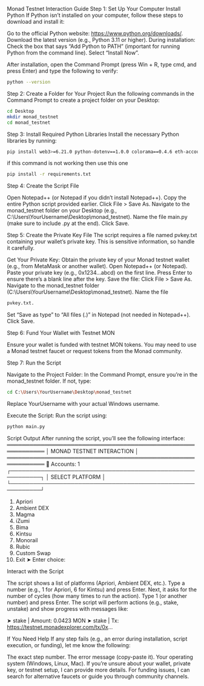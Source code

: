 Monad Testnet Interaction Guide
Step 1: Set Up Your Computer
Install Python
If Python isn’t installed on your computer, follow these steps to download and install it:

Go to the official Python website: https://www.python.org/downloads/.
Download the latest version (e.g., Python 3.11 or higher).
During installation:
Check the box that says “Add Python to PATH” (important for running Python from the command line).
Select “Install Now”.


After installation, open the Command Prompt (press Win + R, type cmd, and press Enter) and type the following to verify:
```bash
python --version
```
Step 2: Create a Folder for Your Project
Run the following commands in the Command Prompt to create a project folder on your Desktop:
```bash
cd Desktop
mkdir monad_testnet
cd monad_testnet
```

Step 3: Install Required Python Libraries
Install the necessary Python libraries by running:
```bash
pip install web3>=6.21.0 python-dotenv==1.0.0 colorama==0.4.6 eth-account>=0.13.0 py-solc-x>=2.0.3 tk>=0.1.0
```
if this command is not working then use this one

```bash
pip install -r requirements.txt
```
Step 4: Create the Script File

Open Notepad++ (or Notepad if you didn’t install Notepad++).
Copy the entire Python script provided earlier.
Click File > Save As.
Navigate to the monad_testnet folder on your Desktop (e.g., C:\Users\YourUsername\Desktop\monad_testnet).
Name the file main.py (make sure to include .py at the end).
Click Save.

Step 5: Create the Private Key File
The script requires a file named pvkey.txt containing your wallet’s private key. This is sensitive information, so handle it carefully.

Get Your Private Key: Obtain the private key of your Monad testnet wallet (e.g., from MetaMask or another wallet).
Open Notepad++ (or Notepad).
Paste your private key (e.g., 0x1234...abcd) on the first line.
Press Enter to ensure there’s a blank line after the key.
Save the file:
Click File > Save As.
Navigate to the monad_testnet folder (C:\Users\YourUsername\Desktop\monad_testnet).
Name the file
```bash
pvkey.txt.
```
Set “Save as type” to “All files (.)” in Notepad (not needed in Notepad++).
Click Save.



Step 6: Fund Your Wallet with Testnet MON

Ensure your wallet is funded with testnet MON tokens. You may need to use a Monad testnet faucet or request tokens from the Monad community.

Step 7: Run the Script

Navigate to the Project Folder: In the Command Prompt, ensure you’re in the monad_testnet folder. If not, type:
```bash
cd C:\Users\YourUsername\Desktop\monad_testnet
```
Replace YourUsername with your actual Windows username.

Execute the Script: Run the script using:
```bash
python main.py
```
Script Output
After running the script, you’ll see the following interface:
════════════════════════════════════════════════════════════
│                MONAD TESTNET INTERACTION                 │
════════════════════════════════════════════════════════════
👥 Accounts: 1
┌──────────────────────────────────────────────────────────┐
│                    SELECT PLATFORM                       │
└──────────────────────────────────────────────────────────┘
1. Apriori
2. Ambient DEX
3. Magma
4. iZumi
5. Bima
6. Kintsu
7. Monorail
8. Rubic
9. Custom Swap
0. Exit
➤ Enter choice:

Interact with the Script

The script shows a list of platforms (Apriori, Ambient DEX, etc.).
Type a number (e.g., 1 for Apriori, 6 for Kintsu) and press Enter.
Next, it asks for the number of cycles (how many times to run the action). Type 1 (or another number) and press Enter.
The script will perform actions (e.g., stake, unstake) and show progress with messages like:

➤ stake          | Amount: 0.0423 MON
➤ stake          | Tx: https://testnet.monadexplorer.com/tx/0x...

If You Need Help
If any step fails (e.g., an error during installation, script execution, or funding), let me know the following:

The exact step number.
The error message (copy-paste it).
Your operating system (Windows, Linux, Mac).
If you’re unsure about your wallet, private key, or testnet setup, I can provide more details.
For funding issues, I can search for alternative faucets or guide you through community channels.


